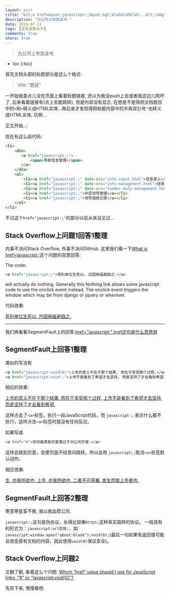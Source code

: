 ```yaml
---
layout: post
title: "&lt;a href=&quot;javascript:;&quot;&gt;blahblahblah...&lt;/a&gt;是个什么鬼"
description: "为公司上市而读书."
date: 2019-07-11
tags: [提高姿势水平]
comments: true
share: true
---
```


> 为公司上市而读书.

* toc
{:toc}

首先文档头部的标题部分是这么个格式:

> title: "题目"


一开始我差点儿没在页面上看着标题链接, 还以为我没push上去或者我这边儿网坏了, 后来看着链接有(点上去能跳转), 但是内容没有显示, 在想是不是得把文档题目中的`<`和`>`转义成HTML实体...再后来才发现得把标题内容中的半角双引号`"`也转义成HTML实体, 坑啊...

正文开始...:


现在有这么段代码:

```html
<li>
    <div>
       <a href="javascript:;">
           <span>导航信息管理</span>
       </a>
    </div>
    <ul>
    	<li><a href="javascript:;" date-src="info-input.html">信息录入</a></li>
        <li><a href="javascript:;" date-src="info-management.html">信息管理</a></li>
        <li><a href="javascript:;" date-src="leader-duty-management.html">领导值岗管理</a></li>
        <li><a href="javascript:;">中层领导管理</a></li>
        <li><a href="javascript:;">领导值班记录</a></li>
    </ul>
</li>
```


不过这个`href="javascript:;"`的部分以前从来没见过...

## Stack Overflow上问题1回答1整理

内事不决问Stack Overflow, 外事不决问GitHub. 这里我们看一下[What is href=javascript:;](https://stackoverflow.com/a/2729240)这个问题的高票回答:


The code:

```html
<a href="javascript:;">苟利单位生死以, 岂因祸福避趋之.</a>
```

will actually do nothing. Generally this Nothing link allows some javascript code to use the onclick event instead. The onclick event triggers the window which may be from django or jquery or wherever.

代码效果:

<a href="javascript:;">苟利单位生死以, 岂因祸福避趋之.</a>

---

我们再看看SegmentFault上的回答:[href="javascript:" href这句是什么意思呀](https://segmentfault.com/q/1010000006150353)

## SegmentFault上回答1整理


类似的写法有

```html
<a href="javascript:void(0)">上市的意义不在于那个结果, 而在于享受那个过程.</a>
<a href="javascript:void:;">上市不是看到了希望才去坚持, 而是坚持了才会看到希望.</a>
```

相应的效果:

<a href="javascript:void(0)">上市的意义不在于那个结果, 而在于享受那个过程.</a>
<a href="javascript:void:;">上市不是看到了希望才去坚持, 而是坚持了才会看到希望.</a>


这样点击了`<a>`标签，执行一段JavaScript代码，而 `javascript:;` 表示什么都不执行，这样点击`<a>`标签时就没有任何反应。

如果写成

```html
<a href="#">世间最真挚的爱莫过于对公司的爱.</a>
```

这样会跳到页首，会使页面不经意间跳转，所以会用 `javascript:;`取消`<a>`标签默认动作。

相应效果:

<a href="#">生, 亦我所欲也; 上市, 亦我所欲也. 二者不可得兼, 舍生而取上市者也.</a>

## SegmentFault上回答2整理

<p><a>寄意寒星荃不察, 我以我血荐公司.</a><br>

`javascript:;`这句是伪协议，长得比较像`https:`这种真实跳转的协议。
一般具有的形式为：`javascript:url实体;`，如`javascript:window.open("about:blank");void(0);`(最后一句如果有返回值可能会改变原有文档的内容，因此使用`void(0)`保证安全)。

## Stack Overflow上问题2


又翻了翻, 看着这么个问题: [Which “href” value should I use for JavaScript links, “#” or “javascript:void(0)”?](https://stackoverflow.com/questions/134845/which-href-value-should-i-use-for-javascript-links-or-javascriptvoid0).

先存下来, 慢慢看吧.

